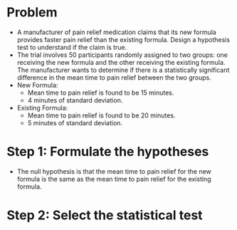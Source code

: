 # Problem
- A manufacturer of pain relief medication claims that its new formula provides
faster pain relief than the existing formula. Design a hypothesis 
test to understand if the claim is true.
- The trial involves 50 participants randomly assigned to two groups: 
one receiving the new formula and the other receiving the existing formula. 
The manufacturer wants to determine if there is a statistically 
significant difference in the mean time to pain relief between the two groups.
- New Formula: 
  - Mean time to pain relief is found to be 15 minutes.
  - 4 minutes of standard deviation.
- Existing Formula:
  - Mean time to pain relief is found to be 20 minutes.
  - 5 minutes of standard deviation.

# Step 1: Formulate the hypotheses
- The null hypothesis is that the mean time to pain relief
for the new formula is the same as the mean time
to pain relief for the existing formula.

# Step 2: Select the statistical test